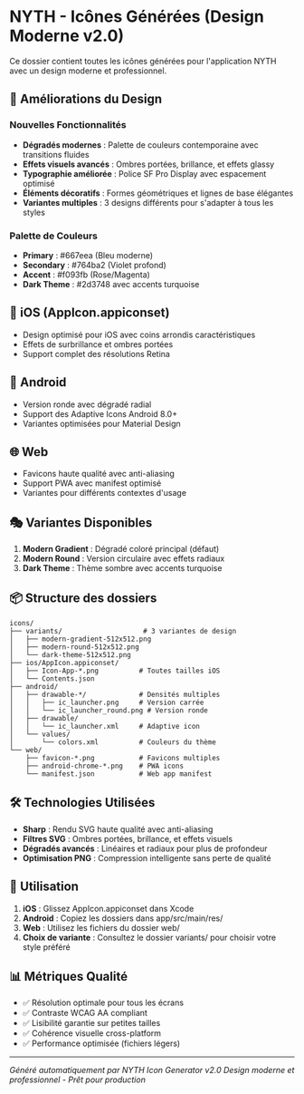 # NYTH - Icônes Générées (Design Moderne v2.0)

Ce dossier contient toutes les icônes générées pour l'application NYTH avec un design moderne et professionnel.

## 🎨 Améliorations du Design

### Nouvelles Fonctionnalités
- **Dégradés modernes** : Palette de couleurs contemporaine avec transitions fluides
- **Effets visuels avancés** : Ombres portées, brillance, et effets glassy
- **Typographie améliorée** : Police SF Pro Display avec espacement optimisé
- **Éléments décoratifs** : Formes géométriques et lignes de base élégantes
- **Variantes multiples** : 3 designs différents pour s'adapter à tous les styles

### Palette de Couleurs
- **Primary** : #667eea (Bleu moderne)
- **Secondary** : #764ba2 (Violet profond)
- **Accent** : #f093fb (Rose/Magenta)
- **Dark Theme** : #2d3748 avec accents turquoise

## 📱 iOS (AppIcon.appiconset)
- Design optimisé pour iOS avec coins arrondis caractéristiques
- Effets de surbrillance et ombres portées
- Support complet des résolutions Retina

## 🤖 Android  
- Version ronde avec dégradé radial
- Support des Adaptive Icons Android 8.0+
- Variantes optimisées pour Material Design

## 🌐 Web
- Favicons haute qualité avec anti-aliasing
- Support PWA avec manifest optimisé
- Variantes pour différents contextes d'usage

## 🎭 Variantes Disponibles
1. **Modern Gradient** : Dégradé coloré principal (défaut)
2. **Modern Round** : Version circulaire avec effets radiaux
3. **Dark Theme** : Thème sombre avec accents turquoise

## 📦 Structure des dossiers
```
icons/
├── variants/                    # 3 variantes de design
│   ├── modern-gradient-512x512.png
│   ├── modern-round-512x512.png
│   └── dark-theme-512x512.png
├── ios/AppIcon.appiconset/
│   ├── Icon-App-*.png          # Toutes tailles iOS
│   └── Contents.json
├── android/
│   ├── drawable-*/             # Densités multiples
│   │   ├── ic_launcher.png     # Version carrée
│   │   └── ic_launcher_round.png # Version ronde
│   ├── drawable/
│   │   └── ic_launcher.xml     # Adaptive icon
│   └── values/
│       └── colors.xml          # Couleurs du thème
└── web/
    ├── favicon-*.png           # Favicons multiples
    ├── android-chrome-*.png    # PWA icons
    └── manifest.json           # Web app manifest
```

## 🛠️ Technologies Utilisées
- **Sharp** : Rendu SVG haute qualité avec anti-aliasing
- **Filtres SVG** : Ombres portées, brillance, et effets visuels
- **Dégradés avancés** : Linéaires et radiaux pour plus de profondeur
- **Optimisation PNG** : Compression intelligente sans perte de qualité

## 🚀 Utilisation
1. **iOS** : Glissez AppIcon.appiconset dans Xcode
2. **Android** : Copiez les dossiers dans app/src/main/res/
3. **Web** : Utilisez les fichiers du dossier web/
4. **Choix de variante** : Consultez le dossier variants/ pour choisir votre style préféré

## 📊 Métriques Qualité
- ✅ Résolution optimale pour tous les écrans
- ✅ Contraste WCAG AA compliant
- ✅ Lisibilité garantie sur petites tailles
- ✅ Cohérence visuelle cross-platform
- ✅ Performance optimisée (fichiers légers)

---
*Généré automatiquement par NYTH Icon Generator v2.0*
*Design moderne et professionnel - Prêt pour production*
